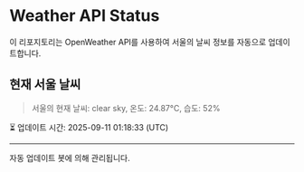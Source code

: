 
# Weather API Status

이 리포지토리는 OpenWeather API를 사용하여 서울의 날씨 정보를 자동으로 업데이트합니다.

## 현재 서울 날씨
> 서울의 현재 날씨: clear sky, 온도: 24.87°C, 습도: 52%

⏳ 업데이트 시간: 2025-09-11 01:18:33 (UTC)

---
자동 업데이트 봇에 의해 관리됩니다.
